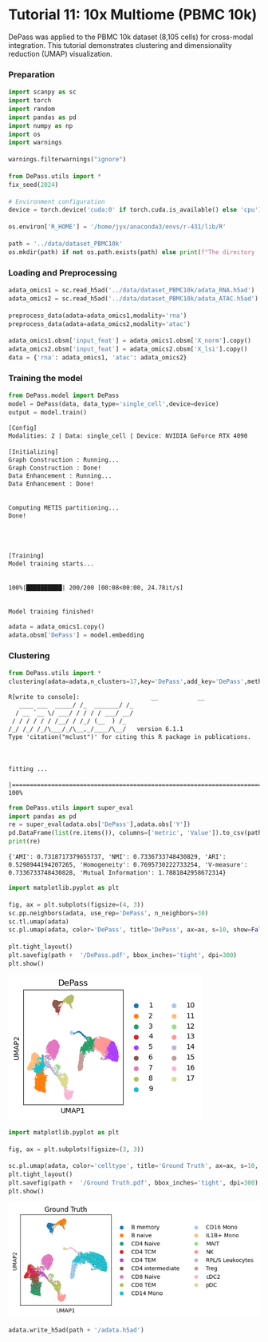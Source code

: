 # Tutorial 11: 10x Multiome (PBMC 10k)

DePass was applied to the PBMC 10k dataset (8,105 cells) for cross-modal integration. This tutorial demonstrates clustering and dimensionality reduction (UMAP) visualization. 

### Preparation


```python
import scanpy as sc
import torch
import random
import pandas as pd
import numpy as np
import os
import warnings

warnings.filterwarnings("ignore")

from DePass.utils import *
fix_seed(2024)  

# Environment configuration
device = torch.device('cuda:0' if torch.cuda.is_available() else 'cpu')

os.environ['R_HOME'] = '/home/jyx/anaconda3/envs/r-431/lib/R'

path = '../data/dataset_PBMC10k'
os.mkdir(path) if not os.path.exists(path) else print(f"The directory '{path}' already exists.\n")
```

### Loading and Preprocessing


```python
adata_omics1 = sc.read_h5ad('../data/dataset_PBMC10k/adata_RNA.h5ad')
adata_omics2 = sc.read_h5ad('../data/dataset_PBMC10k/adata_ATAC.h5ad')

preprocess_data(adata=adata_omics1,modality='rna')
preprocess_data(adata=adata_omics2,modality='atac')

adata_omics1.obsm['input_feat'] = adata_omics1.obsm['X_norm'].copy()
adata_omics2.obsm['input_feat'] = adata_omics2.obsm['X_lsi'].copy()
data = {'rna': adata_omics1, 'atac': adata_omics2}
```

### Training the model


```python
from DePass.model import DePass
model = DePass(data, data_type='single_cell',device=device)
output = model.train()
```

    [Config]
    Modalities: 2 | Data: single_cell | Device: NVIDIA GeForce RTX 4090 
    
    [Initializing]
    Graph Construction : Running...
    Graph Construction : Done!
    Data Enhancement : Running...
    Data Enhancement : Done!


    Computing METIS partitioning...
    Done!


    
    
    [Training]
    Model training starts...


    100%|██████████| 200/200 [00:08<00:00, 24.78it/s]


    Model training finished!
    



```python
adata = adata_omics1.copy()
adata.obsm['DePass'] = model.embedding
```

### Clustering


```python
from DePass.utils import *
clustering(adata=adata,n_clusters=17,key='DePass',add_key='DePass',method='mclust',use_pca=True)
```

    R[write to console]:                    __           __ 
       ____ ___  _____/ /_  _______/ /_
      / __ `__ \/ ___/ / / / / ___/ __/
     / / / / / / /__/ / /_/ (__  ) /_  
    /_/ /_/ /_/\___/_/\__,_/____/\__/   version 6.1.1
    Type 'citation("mclust")' for citing this R package in publications.
    


    fitting ...
      |======================================================================| 100%



```python
from DePass.utils import super_eval
import pandas as pd
re = super_eval(adata.obs['DePass'],adata.obs['Y'])
pd.DataFrame(list(re.items()), columns=['metric', 'Value']).to_csv(path + '/re.csv', sep='\t', index=True, float_format='%.6f')
print(re)
```

    {'AMI': 0.7318717379655737, 'NMI': 0.7336733748430829, 'ARI': 0.5298944194207265, 'Homogeneity': 0.7695730222733254, 'V-measure': 0.7336733748430828, 'Mutual Information': 1.7881842958672314}



```python
import matplotlib.pyplot as plt

fig, ax = plt.subplots(figsize=(4, 3))  
sc.pp.neighbors(adata, use_rep='DePass', n_neighbors=30)
sc.tl.umap(adata)
sc.pl.umap(adata, color='DePass', title='DePass', ax=ax, s=10, show=False)

plt.tight_layout()
plt.savefig(path +  '/DePass.pdf', bbox_inches='tight', dpi=300)
plt.show()
```


    
![png](Tutorial11_files/Tutorial11_12_0.png)
    



```python
import matplotlib.pyplot as plt

fig, ax = plt.subplots(figsize=(3, 3))  

sc.pl.umap(adata, color='celltype', title='Ground Truth', ax=ax, s=10, show=False)
plt.tight_layout()
plt.savefig(path +  '/Ground Truth.pdf', bbox_inches='tight', dpi=300)
plt.show()
```


    
![png](Tutorial11_files/Tutorial11_13_0.png)
    



```python
adata.write_h5ad(path + '/adata.h5ad')  
```


